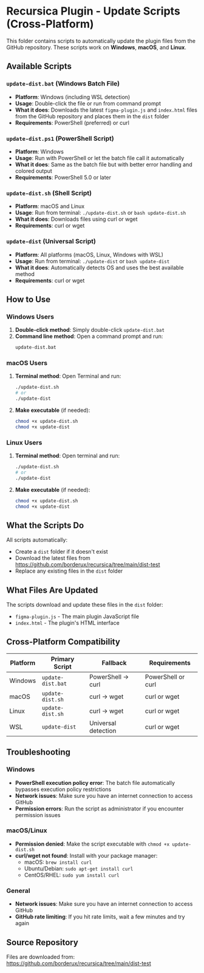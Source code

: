 # Recursica Plugin - Update Scripts (Cross-Platform)

This folder contains scripts to automatically update the plugin files from the GitHub repository. These scripts work on **Windows**, **macOS**, and **Linux**.

## Available Scripts

### `update-dist.bat` (Windows Batch File)

- **Platform**: Windows (including WSL detection)
- **Usage**: Double-click the file or run from command prompt
- **What it does**: Downloads the latest `figma-plugin.js` and `index.html` files from the GitHub repository and places them in the `dist` folder
- **Requirements**: PowerShell (preferred) or curl

### `update-dist.ps1` (PowerShell Script)

- **Platform**: Windows
- **Usage**: Run with PowerShell or let the batch file call it automatically
- **What it does**: Same as the batch file but with better error handling and colored output
- **Requirements**: PowerShell 5.0 or later

### `update-dist.sh` (Shell Script)

- **Platform**: macOS and Linux
- **Usage**: Run from terminal: `./update-dist.sh` or `bash update-dist.sh`
- **What it does**: Downloads files using curl or wget
- **Requirements**: curl or wget

### `update-dist` (Universal Script)

- **Platform**: All platforms (macOS, Linux, Windows with WSL)
- **Usage**: Run from terminal: `./update-dist` or `bash update-dist`
- **What it does**: Automatically detects OS and uses the best available method
- **Requirements**: curl or wget

## How to Use

### Windows Users

1. **Double-click method**: Simply double-click `update-dist.bat`
2. **Command line method**: Open a command prompt and run:
   ```cmd
   update-dist.bat
   ```

### macOS Users

1. **Terminal method**: Open Terminal and run:
   ```bash
   ./update-dist.sh
   # or
   ./update-dist
   ```
2. **Make executable** (if needed):
   ```bash
   chmod +x update-dist.sh
   chmod +x update-dist
   ```

### Linux Users

1. **Terminal method**: Open terminal and run:
   ```bash
   ./update-dist.sh
   # or
   ./update-dist
   ```
2. **Make executable** (if needed):
   ```bash
   chmod +x update-dist.sh
   chmod +x update-dist
   ```

## What the Scripts Do

All scripts automatically:

- Create a `dist` folder if it doesn't exist
- Download the latest files from https://github.com/borderux/recursica/tree/main/dist-test
- Replace any existing files in the `dist` folder

## What Files Are Updated

The scripts download and update these files in the `dist` folder:

- `figma-plugin.js` - The main plugin JavaScript file
- `index.html` - The plugin's HTML interface

## Cross-Platform Compatibility

| Platform | Primary Script    | Fallback            | Requirements       |
| -------- | ----------------- | ------------------- | ------------------ |
| Windows  | `update-dist.bat` | PowerShell → curl   | PowerShell or curl |
| macOS    | `update-dist.sh`  | curl → wget         | curl or wget       |
| Linux    | `update-dist.sh`  | curl → wget         | curl or wget       |
| WSL      | `update-dist`     | Universal detection | curl or wget       |

## Troubleshooting

### Windows

- **PowerShell execution policy error**: The batch file automatically bypasses execution policy restrictions
- **Network issues**: Make sure you have an internet connection to access GitHub
- **Permission errors**: Run the script as administrator if you encounter permission issues

### macOS/Linux

- **Permission denied**: Make the script executable with `chmod +x update-dist.sh`
- **curl/wget not found**: Install with your package manager:
  - macOS: `brew install curl`
  - Ubuntu/Debian: `sudo apt-get install curl`
  - CentOS/RHEL: `sudo yum install curl`

### General

- **Network issues**: Make sure you have an internet connection to access GitHub
- **GitHub rate limiting**: If you hit rate limits, wait a few minutes and try again

## Source Repository

Files are downloaded from: https://github.com/borderux/recursica/tree/main/dist-test
